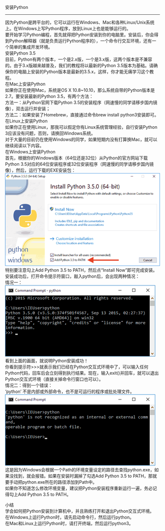 安装Python  
________________________________________  
因为Python是跨平台的，它可以运行在Windows、Mac和各种Linux/Unix系统上。在Windows上写Python程序，放到Linux上也是能够运行的。  
要开始学习Python编程，首先就得把Python安装到你的电脑里。安装后，你会得到Python解释器（就是负责运行Python程序的），一个命令行交互环境，还有一个简单的集成开发环境。  
安装Python 3.5  
目前，Python有两个版本，一个是2.x版，一个是3.x版，这两个版本是不兼容的。由于3.x版越来越普及，我们的教程将以最新的Python 3.5版本为基础。请确保你的电脑上安装的Python版本是最新的3.5.x，这样，你才能无痛学习这个教程。  
在Mac上安装Python  
如果你正在使用Mac，系统是OS X 10.8~10.10，那么系统自带的Python版本是2.7。要安装最新的Python 3.5，有两个方法：  
方法一：从Python官网下载Python 3.5的安装程序（网速慢的同学请移步国内镜像），双击运行并安装；  
方法二：如果安装了Homebrew，直接通过命令brew install python3安装即可。  
在Linux上安装Python  
如果你正在使用Linux，那我可以假定你有Linux系统管理经验，自行安装Python 3应该没有问题，否则，请换回Windows系统。  
对于大量的目前仍在使用Windows的同学，如果短期内没有打算换Mac，就可以继续阅读以下内容。  
在Windows上安装Python  
首先，根据你的Windows版本（64位还是32位）从Python的官方网站下载Python 3.5对应的64位安装程序或32位安装程序（网速慢的同学请移步国内镜像），然后，运行下载的EXE安装包：  
![](photo/1-2p0.png)  
特别要注意勾上Add Python 3.5 to PATH，然后点“Install Now”即可完成安装。  
安装成功后，打开命令提示符窗口，敲入python后，会出现两种情况：  
情况一：  
![](photo/1-2p1.png)  
看到上面的画面，就说明Python安装成功！  
你看到提示符>>>就表示我们已经在Python交互式环境中了，可以输入任何Python代码，回车后会立刻得到执行结果。现在，输入exit()并回车，就可以退出Python交互式环境（直接关掉命令行窗口也可以）。  
情况二：得到一个错误：  
‘python’ 不是内部或外部命令，也不是可运行的程序或批处理文件。  
![](photo/1-2p2.png)  
这是因为Windows会根据一个Path的环境变量设定的路径去查找python.exe，如果没找到，就会报错。如果在安装时漏掉了勾选Add Python 3.5 to PATH，那就要手动把python.exe所在的路径添加到Path中。  
如果你不知道怎么修改环境变量，建议把Python安装程序重新运行一遍，务必记得勾上Add Python 3.5 to PATH。  

小结  
学会如何把Python安装到计算机中，并且熟练打开和退出Python交互式环境。  
在Windows上运行Python时，请先启动命令行，然后运行python。  
在Mac和Linux上运行Python时，请打开终端，然后运行python3。